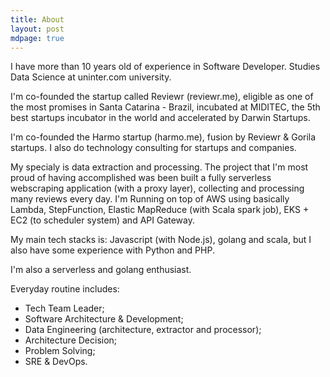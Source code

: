 ```yaml
---
title: About
layout: post
mdpage: true
---
```


I have more than 10 years old of experience in Software Developer. Studies Data Science at uninter.com university.

I'm co-founded the startup called Reviewr (reviewr.me), eligible as one of the most promises in Santa Catarina - Brazil, incubated at MIDITEC, the 5th best startups incubator in the world and accelerated by Darwin Startups.

I'm co-founded the Harmo startup (harmo.me), fusion by Reviewr & Gorila startups. I also do technology consulting for startups and companies.

My specialy is data extraction and processing. The project that I'm most proud of having accomplished was been built a fully serverless webscraping application (with a proxy layer), collecting and processing many reviews every day. I'm Running on top of AWS using basically Lambda, StepFunction, Elastic MapReduce (with Scala spark job), EKS + EC2 (to scheduler system) and API Gateway.

My main tech stacks is: Javascript (with Node.js), golang and scala, but I also have some experience with Python and PHP.

I'm also a serverless and golang enthusiast.

Everyday routine includes:

- Tech Team Leader;
- Software Architecture & Development;
- Data Engineering (architecture, extractor and processor);
- Architecture Decision;
- Problem Solving;
- SRE & DevOps.